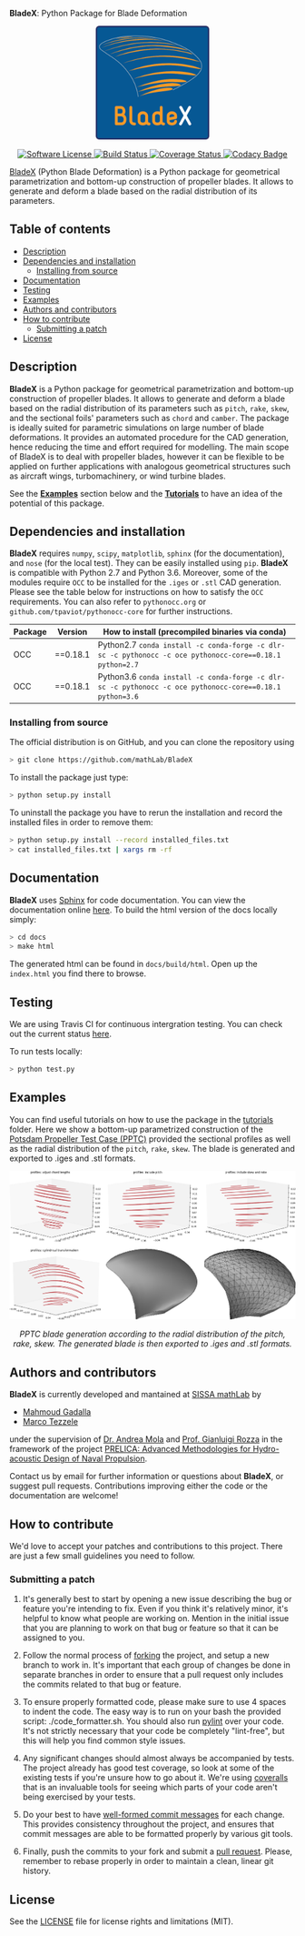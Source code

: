 **BladeX**: Python Package for Blade Deformation

<p align="center">
  <a href="http://mathlab.github.io/BladeX/" target="_blank" >
    <img alt="Python Package for Blade Deformation" src="docs/source/_static/logo_bladex.png" width="200" />
  </a>
</p>
<p align="center">
    <a href="LICENSE.rst" target="_blank">
        <img alt="Software License" src="https://img.shields.io/badge/license-MIT-brightgreen.svg?style=flat-square">
    </a>
    <a href="https://travis-ci.org/mathLab/BladeX" target="_blank">
        <img alt="Build Status" src="https://travis-ci.org/mathLab/BladeX.svg">
    </a>
    <a href="https://coveralls.io/github/mathLab/BladeX?branch=master" target="_blank">
        <img alt="Coverage Status" src="https://coveralls.io/repos/github/mathLab/BladeX/badge.svg?branch=master">
    </a>
    <a href="https://www.codacy.com/app/mathLab/BladeX?utm_source=github.com&amp;utm_medium=referral&amp;utm_content=mathLab/BladeX&amp;utm_campaign=Badge_Grade" target="_blank">
        <img alt="Codacy Badge" src="https://api.codacy.com/project/badge/Grade/75f02cdeed684c25a273eaffb0d89880">
    </a>
</p>

[BladeX](http://mathlab.github.io/BladeX/) (Python Blade Deformation) is a Python package for geometrical parametrization and bottom-up construction of propeller blades. It allows to generate and deform a blade based on the radial distribution of its parameters.

## Table of contents
* [Description](#description)
* [Dependencies and installation](#dependencies-and-installation)
	* [Installing from source](#installing-from-source)
* [Documentation](#documentation)
* [Testing](#testing)
* [Examples](#examples)
* [Authors and contributors](#authors-and-contributors)
* [How to contribute](#how-to-contribute)
	* [Submitting a patch](#submitting-a-patch) 
* [License](#license)

## Description
**BladeX** is a Python package for geometrical parametrization and bottom-up construction of propeller blades. It allows to generate and deform a blade based on the radial distribution of its parameters such as `pitch`, `rake`, `skew`, and the sectional foils' parameters such as `chord` and `camber`. The package is ideally suited for parametric simulations on large number of blade deformations. It provides an automated procedure for the CAD generation, hence reducing the time and effort required for modelling. The main scope of BladeX is to deal with propeller blades, however it can be flexible to be applied on further applications with analogous geometrical structures such as aircraft wings, turbomachinery, or wind turbine blades.

See the [**Examples**](#examples) section below and the [**Tutorials**](tutorials/README.md) to have an idea of the potential of this package.

## Dependencies and installation
**BladeX** requires `numpy`, `scipy`, `matplotlib`, `sphinx` (for the documentation), and `nose` (for the local test). They can be easily installed using `pip`. 
**BladeX** is compatible with Python 2.7 and Python 3.6. Moreover, some of the modules require `OCC` to be installed for the `.iges` or `.stl` CAD generation. Please see the table below for instructions on how to satisfy the `OCC` requirements. You can also refer to `pythonocc.org` or `github.com/tpaviot/pythonocc-core` for further instructions.

| Package | Version     | How to install (precompiled binaries via conda)                                                          |
|---------|-------------|----------------------------------------------------------------------------------------------------------|
| OCC     | ==0.18.1    | Python2.7 `conda install -c conda-forge -c dlr-sc -c pythonocc -c oce pythonocc-core==0.18.1 python=2.7` |
| OCC     | ==0.18.1    | Python3.6 `conda install -c conda-forge -c dlr-sc -c pythonocc -c oce pythonocc-core==0.18.1 python=3.6` |


### Installing from source
The official distribution is on GitHub, and you can clone the repository using
```bash
> git clone https://github.com/mathLab/BladeX
```

To install the package just type:
```bash
> python setup.py install
```

To uninstall the package you have to rerun the installation and record the installed files in order to remove them:

```bash
> python setup.py install --record installed_files.txt
> cat installed_files.txt | xargs rm -rf
```

## Documentation
**BladeX** uses [Sphinx](http://www.sphinx-doc.org/en/stable/) for code documentation. You can view the documentation online [here](http://mathlab.github.io/BladeX/). To build the html version of the docs locally simply:

```bash
> cd docs
> make html
```

The generated html can be found in `docs/build/html`. Open up the `index.html` you find there to browse.


## Testing

We are using Travis CI for continuous intergration testing. You can check out the current status [here](https://travis-ci.org/mathLab/BladeX).

To run tests locally:

```bash
> python test.py
```

## Examples
You can find useful tutorials on how to use the package in the [tutorials](tutorials/README.md) folder.
Here we show a bottom-up parametrized construction of the [Potsdam Propeller Test Case (PPTC)](https://www.sva-potsdam.de/pptc-smp11-workshop) provided the sectional profiles as well as the radial distribution of the `pitch`, `rake`, `skew`. The blade is generated and exported to .iges and .stl formats.

<p align="center">
<img src="readme/PPTC.png" alt>
</p>
<p align="center">
<em>PPTC blade generation according to the radial distribution of the pitch, rake, skew. The generated blade is then exported to .iges and .stl formats.</em>
</p>


## Authors and contributors
**BladeX** is currently developed and mantained at [SISSA mathLab](http://mathlab.sissa.it/) by
* [Mahmoud Gadalla](mailto:gadalla.mah@gmail.com)
* [Marco Tezzele](mailto:marcotez@gmail.com)

under the supervision of [Dr. Andrea Mola](mailto:andrea.mola@sissa.it) and [Prof. Gianluigi Rozza](mailto:gianluigi.rozza@sissa.it) in the framework of the project [PRELICA: Advanced Methodologies for Hydro-acoustic Design of Naval Propulsion](https://mathlab.sissa.it/project/prelica-metodologie-avanzate-la-progettazione-idro-acustica-dell%E2%80%99elica-navale-por-fesr-2017).


Contact us by email for further information or questions about **BladeX**, or suggest pull requests. Contributions improving either the code or the documentation are welcome!


## How to contribute
We'd love to accept your patches and contributions to this project. There are just a few small guidelines you need to follow.

### Submitting a patch

  1. It's generally best to start by opening a new issue describing the bug or
     feature you're intending to fix.  Even if you think it's relatively minor,
     it's helpful to know what people are working on.  Mention in the initial
     issue that you are planning to work on that bug or feature so that it can
     be assigned to you.

  2. Follow the normal process of [forking][] the project, and setup a new
     branch to work in.  It's important that each group of changes be done in
     separate branches in order to ensure that a pull request only includes the
     commits related to that bug or feature.

  3. To ensure properly formatted code, please make sure to use 4
     spaces to indent the code. The easy way is to run on your bash the provided
     script: ./code_formatter.sh. You should also run [pylint][] over your code.
     It's not strictly necessary that your code be completely "lint-free",
     but this will help you find common style issues.

  4. Any significant changes should almost always be accompanied by tests.  The
     project already has good test coverage, so look at some of the existing
     tests if you're unsure how to go about it. We're using [coveralls][] that
     is an invaluable tools for seeing which parts of your code aren't being
     exercised by your tests.

  5. Do your best to have [well-formed commit messages][] for each change.
     This provides consistency throughout the project, and ensures that commit
     messages are able to be formatted properly by various git tools.

  6. Finally, push the commits to your fork and submit a [pull request][]. Please,
     remember to rebase properly in order to maintain a clean, linear git history.

[forking]: https://help.github.com/articles/fork-a-repo
[pylint]: https://www.pylint.org/
[coveralls]: https://coveralls.io
[well-formed commit messages]: http://tbaggery.com/2008/04/19/a-note-about-git-commit-messages.html
[pull request]: https://help.github.com/articles/creating-a-pull-request


## License

See the [LICENSE](LICENSE.rst) file for license rights and limitations (MIT).
